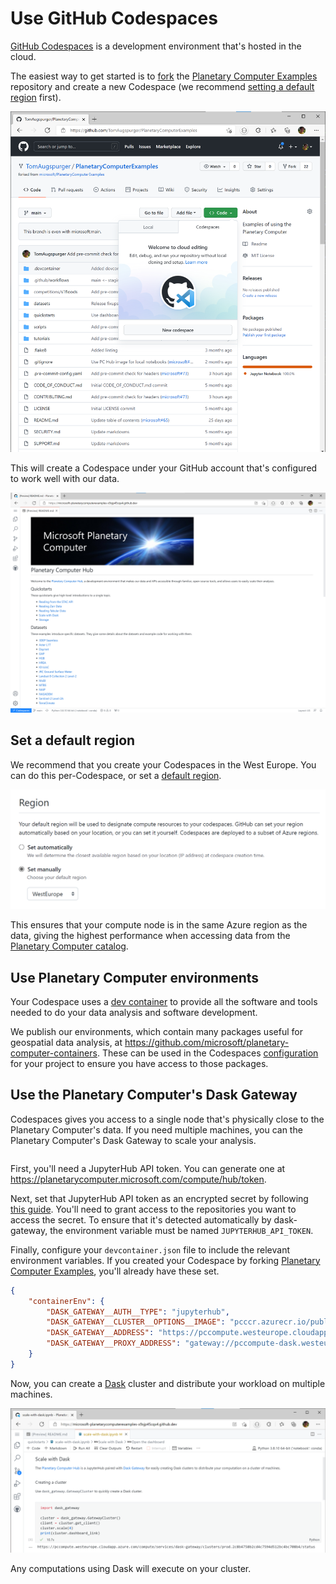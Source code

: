 # Use GitHub Codespaces

[GitHub Codespaces][codespaces] is a development environment that's hosted in the cloud.

The easiest way to get started is to [fork] the [Planetary Computer Examples][examples] repository and create a new Codespace (we recommend [setting a default region](#setting-a-default-region) first).

![Start codespaces from the "Code" dropdown.](images/codespaces-start.png)

This will create a Codespace under your GitHub account that's configured to work well with our data.

![A preview of GitHub Codespaces in the browser.](images/codespaces-browser.png)

## Set a default region

We recommend that you create your Codespaces in the West Europe. You can do this per-Codespace, or set a [default region][region].

![Set the default region](images/codespaces-region.png)

This ensures that your compute node is in the same Azure region as the data, giving the highest performance when accessing data from the [Planetary Computer catalog][catalog].

## Use Planetary Computer environments

Your Codespace uses a [dev container][container] to provide all the software and tools needed to do your data analysis and software development.

We publish our environments, which contain many packages useful for geospatial data analysis, at <https://github.com/microsoft/planetary-computer-containers>. These can be used in the Codespaces [configuration] for your project to ensure you have access to those packages.

## Use the Planetary Computer's Dask Gateway

Codespaces gives you access to a single node that's physically close to the Planetary Computer's data. If you need multiple machines, you can the Planetary Computer's Dask Gateway to scale your analysis.

```{note} Using the Planetary Computer's Dask Gateway requires a Planetary Computer account. If you don't have an account, you can [request access][request].
```

First, you'll need a JupyterHub API token. You can generate one at <https://planetarycomputer.microsoft.com/compute/hub/token>.

Next, set that JupyterHub API token as an encrypted secret by following [this guide](https://docs.github.com/en/codespaces/managing-your-codespaces/managing-encrypted-secrets-for-your-codespaces). You'll need to grant access to the repositories you want to access the secret. To ensure that it's detected automatically by dask-gateway, the environment variable must be named `JUPYTERHUB_API_TOKEN`.

Finally, configure your `devcontainer.json` file to include the relevant environment variables. If you created your Codespace by forking [Planetary Computer Examples][examples], you'll already have these set.

```json
{
    "containerEnv": {
        "DASK_GATEWAY__AUTH__TYPE": "jupyterhub",
        "DASK_GATEWAY__CLUSTER__OPTIONS__IMAGE": "pcccr.azurecr.io/public/planetary-computer/python:latest",
        "DASK_GATEWAY__ADDRESS": "https://pccompute.westeurope.cloudapp.azure.com/compute/services/dask-gateway",
        "DASK_GATEWAY__PROXY_ADDRESS": "gateway://pccompute-dask.westeurope.cloudapp.azure.com:80",
    }
}
```

Now, you can create a [Dask] cluster and distribute your workload on multiple machines.

![Creating a Dask Cluster from Codespaces.](images/codespaces-dask.png)

Any computations using Dask will execute on your cluster.

[catalog]: https://planetarycomputer.microsoft.com/catalog
[codespaces]: https://github.com/features/codespaces
[configuration]: https://docs.github.com/en/codespaces/customizing-your-codespace/configuring-codespaces-for-your-project
[container]: https://docs.github.com/en/codespaces/customizing-your-codespace/configuring-codespaces-for-your-project#about-dev-containers
[examples]: https://github.com/microsoft/planetarycomputerexamples
[fork]: https://guides.github.com/activities/forking/
[region]: https://docs.github.com/en/codespaces/managing-your-codespaces/setting-your-default-region-for-codespaces
[request]: https://planetarycomputer.microsoft.com/account/request
[Dask]: https://dask.org/